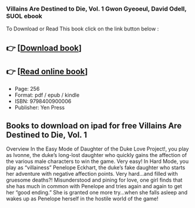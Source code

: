 ### Villains Are Destined to Die, Vol. 1 Gwon Gyeoeul, David Odell, SUOL ebook

To Download or Read This book click on the link button below :

## 👉  [**[Download book](http://get-pdfs.com/download.php?group=book&from=github.com&id=651997&lnk=1064 "Download book")**]

## 👉  [**[Read online book](http://get-pdfs.com/download.php?group=book&from=github.com&id=651997&lnk=1064 "Read online book")**]


* Page: 256
* Format: pdf / epub / kindle
* ISBN: 9798400900006
* Publisher: Yen Press



## Books to download on ipad for free Villains Are Destined to Die, Vol. 1


Overview
In the Easy Mode of Daughter of the Duke Love Project!, you play as Ivonne, the duke’s long-lost daughter who quickly gains the affection of the various male characters to win the game. Very easy! In Hard Mode, you play as “villainess” Penelope Eckhart, the duke’s fake daughter who starts her adventure with negative affection points. Very hard…and filled with gruesome deaths?! Misunderstood and pining for love, one girl finds that she has much in common with Penelope and tries again and again to get her “good ending.” She is granted one more try…when she falls asleep and wakes up as Penelope herself in the hostile world of the game!
  



